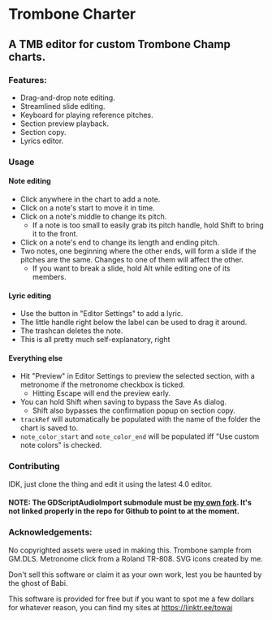 # Trombone Charter
## A TMB editor for custom Trombone Champ charts.

### Features:
 * Drag-and-drop note editing.
 * Streamlined slide editing.
 * Keyboard for playing reference pitches.
 * Section preview playback.
 * Section copy.
 * Lyrics editor.

### Usage
#### Note editing
 * Click anywhere in the chart to add a note.
 * Click on a note's start to move it in time.
 * Click on a note's middle to change its pitch.
    * If a note is too small to easily grab its pitch handle, hold Shift to bring it to the front.
 * Click on a note's end to change its length and ending pitch.
 * Two notes, one beginning where the other ends, will form a slide if the pitches are the same. Changes to one of them will affect the other.
    * If you want to break a slide, hold Alt while editing one of its members.
#### Lyric editing
 * Use the button in "Editor Settings" to add a lyric.
 * The little handle right below the label can be used to drag it around.
 * The trashcan deletes the note.
 * This is all pretty much self-explanatory, right
#### Everything else
 * Hit "Preview" in Editor Settings to preview the selected section, with a metronome if the metronome checkbox is ticked.
    * Hitting Escape will end the preview early.
 * You can hold Shift when saving to bypass the Save As dialog.
    * Shift also bypasses the confirmation popup on section copy.
 * `trackRef` will automatically be populated with the name of the folder the chart is saved to.
 * `note_color_start` and `note_color_end` will be populated iff "Use custom note colors" is checked.

### Contributing
IDK, just clone the thing and edit it using the latest 4.0 editor.
#### NOTE: The GDScriptAudioImport submodule must be [my own fork](https://github.com/towai/GDScriptAudioImport). It's not linked properly in the repo for Github to point to at the moment.

### Acknowledgements:
No copyrighted assets were used in making this. Trombone sample from GM.DLS.
Metronome click from a Roland TR-808. SVG icons created by me.

Don't sell this software or claim it as your own work, lest you be haunted by the ghost of Babi.

This software is provided for free but if you want to spot me a few dollars for whatever reason,
you can find my sites at https://linktr.ee/towai
